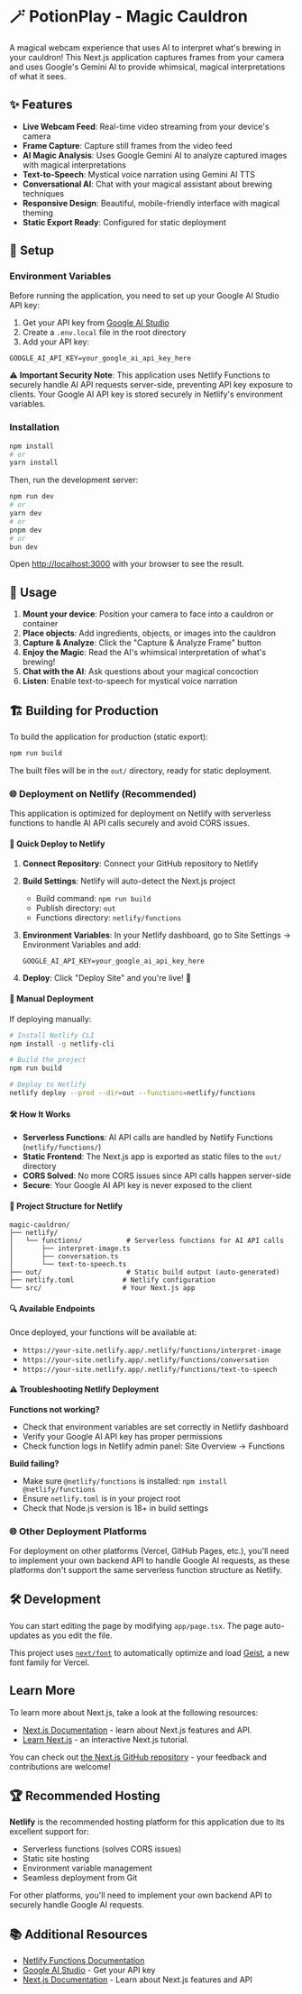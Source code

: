 # 🪄 PotionPlay - Magic Cauldron

A magical webcam experience that uses AI to interpret what's brewing in your cauldron! This Next.js application captures frames from your camera and uses Google's Gemini AI to provide whimsical, magical interpretations of what it sees.

## ✨ Features

- **Live Webcam Feed**: Real-time video streaming from your device's camera
- **Frame Capture**: Capture still frames from the video feed
- **AI Magic Analysis**: Uses Google Gemini AI to analyze captured images with magical interpretations
- **Text-to-Speech**: Mystical voice narration using Gemini AI TTS
- **Conversational AI**: Chat with your magical assistant about brewing techniques
- **Responsive Design**: Beautiful, mobile-friendly interface with magical theming
- **Static Export Ready**: Configured for static deployment

## 🔧 Setup

### Environment Variables

Before running the application, you need to set up your Google AI Studio API key:

1. Get your API key from [Google AI Studio](https://makersuite.google.com/app/apikey)
2. Create a `.env.local` file in the root directory
3. Add your API key:

```env
GOOGLE_AI_API_KEY=your_google_ai_api_key_here
```

⚠️ **Important Security Note**: This application uses Netlify Functions to securely handle AI API requests server-side, preventing API key exposure to clients. Your Google AI API key is stored securely in Netlify's environment variables.

### Installation

```bash
npm install
# or
yarn install
```

Then, run the development server:

```bash
npm run dev
# or
yarn dev
# or
pnpm dev
# or
bun dev
```

Open [http://localhost:3000](http://localhost:3000) with your browser to see the result.

## 🚀 Usage

1. **Mount your device**: Position your camera to face into a cauldron or container
2. **Place objects**: Add ingredients, objects, or images into the cauldron
3. **Capture & Analyze**: Click the "Capture & Analyze Frame" button
4. **Enjoy the Magic**: Read the AI's whimsical interpretation of what's brewing!
5. **Chat with the AI**: Ask questions about your magical concoction
6. **Listen**: Enable text-to-speech for mystical voice narration

## 🏗️ Building for Production

To build the application for production (static export):

```bash
npm run build
```

The built files will be in the `out/` directory, ready for static deployment.

### 🌐 Deployment on Netlify (Recommended)

This application is optimized for deployment on Netlify with serverless functions to handle AI API calls securely and avoid CORS issues.

#### 🚀 Quick Deploy to Netlify

1. **Connect Repository**: Connect your GitHub repository to Netlify
2. **Build Settings**: Netlify will auto-detect the Next.js project
   - Build command: `npm run build`
   - Publish directory: `out`
   - Functions directory: `netlify/functions`

3. **Environment Variables**: In your Netlify dashboard, go to Site Settings → Environment Variables and add:
   ```
   GOOGLE_AI_API_KEY=your_google_ai_api_key_here
   ```

4. **Deploy**: Click "Deploy Site" and you're live! 🎉

#### 🔧 Manual Deployment

If deploying manually:

```bash
# Install Netlify CLI
npm install -g netlify-cli

# Build the project
npm run build

# Deploy to Netlify
netlify deploy --prod --dir=out --functions=netlify/functions
```

#### 🛠️ How It Works

- **Serverless Functions**: AI API calls are handled by Netlify Functions (`netlify/functions/`)
- **Static Frontend**: The Next.js app is exported as static files to the `out/` directory  
- **CORS Solved**: No more CORS issues since API calls happen server-side
- **Secure**: Your Google AI API key is never exposed to the client

#### 📁 Project Structure for Netlify
```
magic-cauldron/
├── netlify/
│   └── functions/           # Serverless functions for AI API calls
│       ├── interpret-image.ts
│       ├── conversation.ts
│       └── text-to-speech.ts
├── out/                     # Static build output (auto-generated)
├── netlify.toml            # Netlify configuration
└── src/                    # Your Next.js app
```

#### 🔍 Available Endpoints
Once deployed, your functions will be available at:
- `https://your-site.netlify.app/.netlify/functions/interpret-image`
- `https://your-site.netlify.app/.netlify/functions/conversation`
- `https://your-site.netlify.app/.netlify/functions/text-to-speech`

#### ⚠️ Troubleshooting Netlify Deployment

**Functions not working?**
- Check that environment variables are set correctly in Netlify dashboard
- Verify your Google AI API key has proper permissions
- Check function logs in Netlify admin panel: Site Overview → Functions

**Build failing?**
- Make sure `@netlify/functions` is installed: `npm install @netlify/functions`
- Ensure `netlify.toml` is in your project root
- Check that Node.js version is 18+ in build settings

### 🌐 Other Deployment Platforms

For deployment on other platforms (Vercel, GitHub Pages, etc.), you'll need to implement your own backend API to handle Google AI requests, as these platforms don't support the same serverless function structure as Netlify.

## 🛠️ Development

You can start editing the page by modifying `app/page.tsx`. The page auto-updates as you edit the file.

This project uses [`next/font`](https://nextjs.org/docs/app/building-your-application/optimizing/fonts) to automatically optimize and load [Geist](https://vercel.com/font), a new font family for Vercel.

## Learn More

To learn more about Next.js, take a look at the following resources:

- [Next.js Documentation](https://nextjs.org/docs) - learn about Next.js features and API.
- [Learn Next.js](https://nextjs.org/learn) - an interactive Next.js tutorial.

You can check out [the Next.js GitHub repository](https://github.com/vercel/next.js) - your feedback and contributions are welcome!

## 🏆 Recommended Hosting

**Netlify** is the recommended hosting platform for this application due to its excellent support for:
- Serverless functions (solves CORS issues)
- Static site hosting  
- Environment variable management
- Seamless deployment from Git

For other platforms, you'll need to implement your own backend API to securely handle Google AI requests.

## 📚 Additional Resources

- [Netlify Functions Documentation](https://docs.netlify.com/functions/overview/)
- [Google AI Studio](https://makersuite.google.com/app/apikey) - Get your API key
- [Next.js Documentation](https://nextjs.org/docs) - Learn about Next.js features and API
